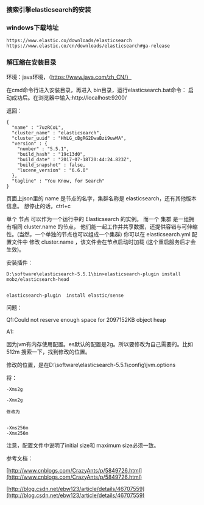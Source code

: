### 搜索引擎elasticsearch的安装

### windows下载地址

	https://www.elastic.co/downloads/elasticsearch
	https://www.elastic.co/cn/downloads/elasticsearch#ga-release

### 解压缩在安装目录

环境：java环境，（https://www.java.com/zh_CN/）

在cmd命令行进入安装目录，再进入 bin目录，运行elasticsearch.bat命令：
启动成功后。在浏览器中输入:http://localhost:9200/

返回：

	{
	  "name" : "7uzRCoL",
	  "cluster_name" : "elasticsearch",
	  "cluster_uuid" : "HhLG_cBgRG2DwaBzi9uwMA",
	  "version" : {
	    "number" : "5.5.1",
	    "build_hash" : "19c13d0",
	    "build_date" : "2017-07-18T20:44:24.823Z",
	    "build_snapshot" : false,
	    "lucene_version" : "6.6.0"
	  },
	  "tagline" : "You Know, for Search"
	}
页面上json里的 name 是节点的名字，集群名称是 elasticsearch，还有其他版本信息。
想停止的话，ctrl+c

单个 节点 可以作为一个运行中的 Elasticsearch 的实例。 而一个 集群 是一组拥有相同 cluster.name 的节点， 他们能一起工作并共享数据，还提供容错与可伸缩性。(当然，一个单独的节点也可以组成一个集群) 你可以在 elasticsearch.yml 配置文件中 修改 cluster.name ，该文件会在节点启动时加载 (这个重启服务后才会生效)。 



安装插件：

	D:\software\elasticsearch-5.5.1\bin>elasticsearch-plugin install mobz/elasticsearch-head


	elasticsearch-plugin  install elastic/sense


问题：

Q1:Could not reserve enough space for 2097152KB object heap

A1:

因为jvm有内存使用配置。es默认的配置是2g。所以要修改为自己需要的。比如512m
搜索一下，找到修改的位置。

修改的位置，是在D:\software\elasticsearch-5.5.1\config\jvm.options

将：

	-Xms2g
	
	-Xmx2g
	
	修改为
	
	
	-Xms256m
	-Xmx256m

注意，配置文件中说明了initial size和 maximum size必须一致。



参考文档：

[http://www.cnblogs.com/CrazyAnts/p/5849726.html](http://www.cnblogs.com/CrazyAnts/p/5849726.html)

[http://blog.csdn.net/ebw123/article/details/46707559](http://blog.csdn.net/ebw123/article/details/46707559)